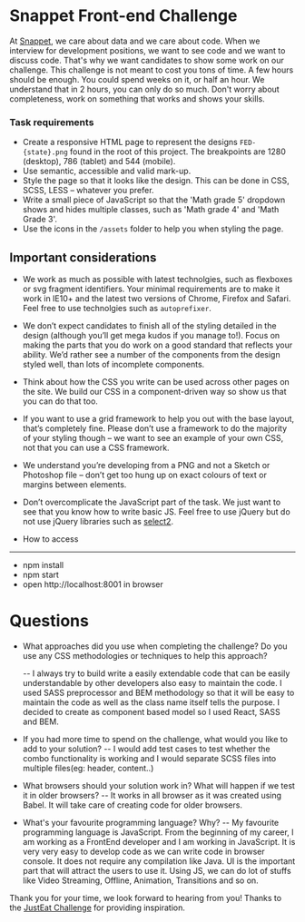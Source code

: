 Snappet Front-end Challenge
============

At [Snappet](http://www.snappet.org), we care about data and we care about code. When we interview for development positions, we want to see code and we want to discuss code. That's why we want candidates to show some work on our challenge. This challenge is not meant to cost you tons of time. A few hours should be enough. You could spend weeks on it, or half an hour. We understand that in 2 hours, you can only do so much. Don't worry about completeness, work on something that works and shows your skills.

### Task requirements

* Create a responsive HTML page to represent the designs `FED-{state}.png` found in the root of this project. The breakpoints are 1280 (desktop), 786 (tablet) and 544 (mobile).
* Use semantic, accessible and valid mark-up.
* Style the page so that it looks like the design. This can be done in CSS, SCSS, LESS – whatever you prefer.
* Write a small piece of JavaScript so that the 'Math grade 5' dropdown shows and hides multiple classes, such as 'Math grade 4' and 'Math Grade 3'.
* Use the icons in the `/assets` folder to help you when styling the page.


## Important considerations

* We work as much as possible with latest technolgies, such as flexboxes or svg fragment identifiers. Your minimal requirements are to make it work in IE10+ and the latest two versions of Chrome, Firefox and Safari. Feel free to use technolgies such as `autoprefixer`.
* We don’t expect candidates to finish all of the styling detailed in the design (although you’ll get mega kudos if you manage to!).  Focus on making the parts that you do work on a good standard that reflects your ability.  We’d rather see a number of the components from the design styled well, than lots of incomplete components.
* Think about how the CSS you write can be used across other pages on the site.  We build our CSS in a component-driven way so show us that you can do that too.
* If you want to use a grid framework to help you out with the base layout, that’s completely fine.  Please don’t use a framework to do the majority of your styling though – we want to see an example of your own CSS, not that you can use a CSS framework.
* We understand you’re developing from a PNG and not a Sketch or Photoshop file – don’t get too hung up on exact colours of text or margins between elements.
* Don’t overcomplicate the JavaScript part of the task.  We just want to see that you know how to write basic JS. Feel free to use jQuery but do not use jQuery libraries such as [select2](https://select2.github.io/).

* How to access
----------------
* npm install
* npm start
* open http://localhost:8001 in browser

# Questions

* What approaches did you use when completing the challenge?  Do you use any CSS methodologies or techniques to help this approach?

  -- I always try to build write a easily extendable code that can be easily understandable by other developers also easy to maintain the code. I used SASS preprocessor and BEM methodology so that it will be easy to maintain the code as well as the class name itself tells the purpose. I decided to create as component based model so I used React, SASS and BEM.


* If you had more time to spend on the challenge, what would you like to add to your solution?
  -- I would add test cases to test whether the combo functionality is working and I would separate SCSS files into multiple files(eg: header, content..)


* What browsers should your solution work in?  What will happen if we test it in older browsers?
  -- It works in all browser as it was created using Babel. It will take care of creating code for older browsers.


* What's your favourite programming language? Why?
  -- My favourite programming language is JavaScript. From the beginning of my career, I am working as a FrontEnd developer and I am working in JavaScript. It is very very easy to develop code as we can write code in browser console. It does not require any compilation like Java. UI is the important part that will attract the users to use it. Using JS, we can do lot of stuffs like Video Streaming, Offline, Animation, Transitions and so on.

Thank you for your time, we look forward to hearing from you!
Thanks to the [JustEat Challenge](https://github.com/justeat/JustEat.Recruitment.UI) for providing inspiration.
